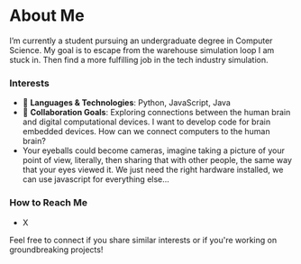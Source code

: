 # About Me

I’m currently a student pursuing an undergraduate degree in Computer Science. My goal is to escape from the warehouse simulation loop I am stuck in. Then find a more fulfilling job in the tech industry simulation. 

### Interests
- 👀 **Languages & Technologies**: Python, JavaScript, Java
- 💞️ **Collaboration Goals**: Exploring connections between the human brain and digital computational devices. I want to develop code for brain embedded devices. How can we connect computers to the human brain?
- Your eyeballs could become cameras, imagine taking a picture of your point of view, literally, then sharing that with other people, the same way that your eyes viewed it. We just need the right hardware installed, we can use javascript for everything else...

### How to Reach Me
- X  

Feel free to connect if you share similar interests or if you're working on groundbreaking projects!
